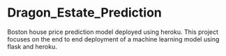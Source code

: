 # Dragon_Estate_Prediction
Boston house price prediction model deployed using heroku.
This project focuses on the end to end deployment of a machine learning model using flask and heroku.
